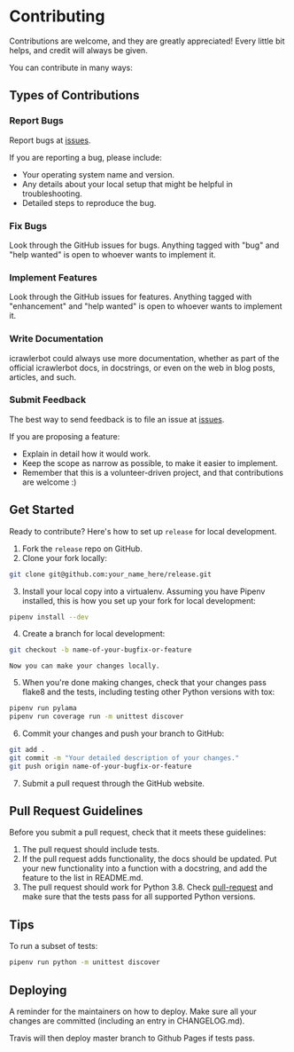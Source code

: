 # Contributing

Contributions are welcome, and they are greatly appreciated! Every little bit
helps, and credit will always be given.

You can contribute in many ways:

## Types of Contributions


### Report Bugs

Report bugs at [issues][].

If you are reporting a bug, please include:

- Your operating system name and version.
- Any details about your local setup that might be helpful in
  troubleshooting.
- Detailed steps to reproduce the bug.

### Fix Bugs

Look through the GitHub issues for bugs. Anything tagged with "bug" and "help
wanted" is open to whoever wants to implement it.

### Implement Features

Look through the GitHub issues for features. Anything tagged with "enhancement"
and "help wanted" is open to whoever wants to implement it.

### Write Documentation

icrawlerbot could always use more documentation, whether as part of the
official icrawlerbot docs, in docstrings, or even on the web in blog posts,
articles, and such.

### Submit Feedback

The best way to send feedback is to file an issue at [issues][].

If you are proposing a feature:

- Explain in detail how it would work.
- Keep the scope as narrow as possible, to make it easier to implement.
- Remember that this is a volunteer-driven project, and that contributions
  are welcome :)

## Get Started

Ready to contribute? Here's how to set up `release` for local development.

1. Fork the `release` repo on GitHub.
2. Clone your fork locally:

```sh
git clone git@github.com:your_name_here/release.git
```

3. Install your local copy into a virtualenv. Assuming you have Pipenv
   installed, this is how you set up your fork for local development:

```sh
pipenv install --dev
```

4. Create a branch for local development:

```sh
git checkout -b name-of-your-bugfix-or-feature
```

    Now you can make your changes locally.

5. When you're done making changes, check that your changes pass flake8 and the
   tests, including testing other Python versions with tox:

```sh
pipenv run pylama
pipenv run coverage run -m unittest discover
```

6. Commit your changes and push your branch to GitHub:

```sh
git add .
git commit -m "Your detailed description of your changes."
git push origin name-of-your-bugfix-or-feature
```

7. Submit a pull request through the GitHub website.

## Pull Request Guidelines

Before you submit a pull request, check that it meets these guidelines:

1. The pull request should include tests.
2. If the pull request adds functionality, the docs should be updated. Put
   your new functionality into a function with a docstring, and add the
   feature to the list in README.md.
3. The pull request should work for Python 3.8. Check
   [pull-request][] and make sure that the tests pass for all supported Python
   versions.

## Tips

To run a subset of tests:

```sh
pipenv run python -m unittest discover
```

## Deploying

A reminder for the maintainers on how to deploy.
Make sure all your changes are committed (including an entry in CHANGELOG.md).

Travis will then deploy master branch to Github Pages if tests pass.

[issues]: https://github.com/damoun/release/issues
[pull-request]: https://travis-ci.org/damoun/release/pull_requests
